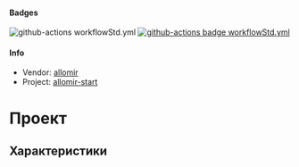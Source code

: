 #### Badges
![github-actions workflowStd.yml](https://github.com/allomir/__project-allomir-start/actions/workflows/workflowStd.yml/badge.svg)
[![github-actions badge workflowStd.yml](https://github.com/allomir/__project-allomir-start/actions/workflows/workflowStd.yml/badge.svg)](https://github.com/allomir/__project-allomir-start/actions/workflows/workflowStd.yml)
#### Info
* Vendor: [allomir](https://github.com/allomir)
* Project: [allomir-start](https://github.com/allomir/__progect-allomir-start)
# Проект
## Характеристики
